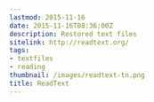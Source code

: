 ```yaml
---
lastmod: 2015-11-16
date: 2015-11-16T08:36:00Z
description: Restored text files
sitelink: http://readtext.org/
tags:
- textfiles
- reading
thumbnail: /images/readtext-tn.png
title: ReadText
---
```


